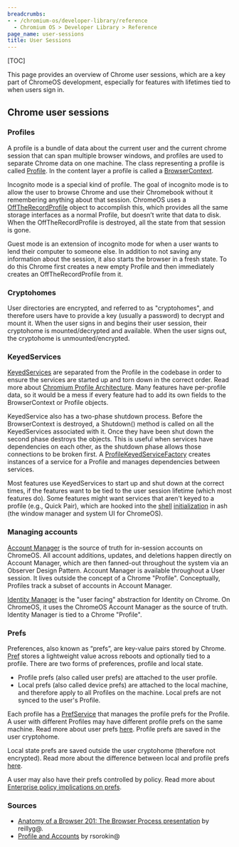 ```yaml
---
breadcrumbs:
- - /chromium-os/developer-library/reference
  - Chromium OS > Developer Library > Reference
page_name: user-sessions
title: User Sessions
---
```

[TOC]

This page provides an overview of Chrome user sessions, which are a key
part of ChromeOS development, especially for features with lifetimes tied to
when users sign in.

## Chrome user sessions

### Profiles

A profile is a bundle of data about the current user and the current chrome
session that can span multiple browser windows, and profiles are used to
separate Chrome data on one machine. The class representing a profile is called
[Profile](https://source.chromium.org/chromium/chromium/src/+/main:chrome/browser/profiles/profile.h).
In the content layer a profile is called a
[BrowserContext](https://source.chromium.org/chromium/chromium/src/+/refs/heads/main:content/public/browser/browser_context.h;drc=47042255a0d8acfbcf58cb0eea4607ec574b8419;l=108).

Incognito mode is a special kind of profile. The goal of incognito mode is to
allow the user to browse Chrome and use their Chromebook without it remembering
anything about that session. ChromeOS uses a
[OffTheRecordProfile](https://source.chromium.org/chromium/chromium/src/+/main:chrome/browser/profiles/off_the_record_profile_impl.h?q=OffTheRecordProfile)
object to accomplish this, which provides all the same storage interfaces as a
normal Profile, but doesn’t write that data to disk. When the
OffTheRecordProfile is destroyed, all the state from that session is gone.

Guest mode is an extension of incognito mode for when a user wants to lend their
computer to someone else. In addition to not saving any information about the
session, it also starts the browser in a fresh state. To do this Chrome first
creates a new empty Profile and then immediately creates an OffTheRecordProfile
from it.

### Cryptohomes

User directories are encrypted, and referred to as "cryptohomes", and therefore
users have to provide a key (usually a password) to decrypt and mount it.
When the user signs in and begins their user session, their cryptohome is
mounted/decrypted and available. When the user signs out, the cryptohome is
unmounted/encrypted.

### KeyedServices

[KeyedServices](https://source.chromium.org/chromium/chromium/src/+/main:components/keyed_service/core/keyed_service.h?q=KeyedService&ss=chromium%2Fchromium%2Fsrc)
are separated from the Profile in the codebase in order to ensure the services
are started up and torn down in the correct order. Read more about
[Chromium Profile Architecture](https://www.chromium.org/developers/design-documents/profile-architecture/).
Many features have per-profile data, so it would be a mess if every feature had
to add its own fields to the BrowserContext or Profile objects.

KeyedService also has a two-phase shutdown process. Before the BrowserContext
is destroyed, a Shutdown() method is called on all the KeyedServices associated
with it. Once they have been shut down the second phase destroys the objects.
This is useful when services have dependencies on each other, as the shutdown
phase allows those connections to be broken first. A
[ProfileKeyedServiceFactory](https://source.chromium.org/chromium/chromium/src/+/main:chrome/browser/profiles/profile_keyed_service_factory.h?q=ProfileKeyedServiceFactory)
creates instances of a service for a Profile and manages dependencies
between services.

Most features use KeyedServices to start up and shut down at the
correct times, if the features want to be tied to the user
session lifetime (which most features do). Some features might want services
that aren't keyed to a profile (e.g., Quick Pair), which are hooked into
the
[shell](https://source.chromium.org/chromium/chromium/src/+/main:ash/shell.h)
[initialization](https://source.chromium.org/chromium/chromium/src/+/refs/heads/main:ash/shell.h;l=848;drc=3b6a047da8255b32ec49f7c5476ed8429118b358;bpv=1;bpt=1)
in ash (the window manager and system UI for ChromeOS).

### Managing accounts

[Account Manager](https://source.chromium.org/chromium/chromium/src/+/main:components/account_manager_core/)
is the source of truth for in-session accounts on ChromeOS. All account
additions, updates, and deletions happen directly on Account Manager, which are
then fanned-out throughout the system via an Observer Design Pattern. Account
Manager is available throughout a User session. It lives outside the concept of
a Chrome "Profile". Conceptually, Profiles track a subset of accounts in
Account Manager.

[Identity Manager](https://source.chromium.org/chromium/chromium/src/+/main:components/signin/public/identity_manager/)
is the "user facing" abstraction for Identity on Chrome. On ChromeOS, it uses
the ChromeOS Account Manager as the source of truth. Identity Manager is tied
to a Chrome "Profile".

### Prefs

Preferences, also known as “prefs”, are key-value pairs stored by Chrome.
[Pref](https://chromium.googlesource.com/chromium/src/+/HEAD/chrome/browser/prefs/README.md)
stores a lightweight value across reboots and optionally tied to a profile.
There are two forms of preferences, profile and local state.

- Profile prefs (also called user prefs) are attached to the user profile.
- Local prefs (also called device prefs) are attached to the local machine,
and therefore apply to all Profiles on the machine. Local prefs are not
synced to the user's Profile.

Each profile has a
[PrefService](https://source.chromium.org/chromium/chromium/src/+/main:components/prefs/pref_service.h)
that manages the profile prefs for the Profile.
A user with different Profiles may have different profile prefs on the
same machine. Read more about user prefs
[here](https://chromium.googlesource.com/chromium/src/+/HEAD/chrome/browser/prefs/README.md).
Profile prefs are saved in the user cryptohome.

Local state prefs are saved outside the user cryptohome (therefore not
encrypted). Read more about the difference between local and profile prefs
[here](http://go/chromium-cookbook-policy-prefs#what-are-preferences).

A user may also have their prefs controlled by policy. Read more about
[Enterprise policy implications on prefs](https://g3doc.corp.google.com/chrome/chromeos/system_services_team/dev_instructions/g3doc/enterprise_policy.md).

### Sources

- [Anatomy of a Browser 201: The Browser Process presentation](https://docs.google.com/presentation/d/1wM41jcVppQyagSk5ZEbiUvcGwkOnRI5ZK2JpZ9Dm8JA/edit?usp=sharing)
by reillyg@.
- [Profile and Accounts](https://docs.google.com/presentation/d/1f2W1YySPZGsR6LBJZU4KT78URAqbRZ_jILNuMo5uiRs/edit?usp=sharing)
by rsorokin@
